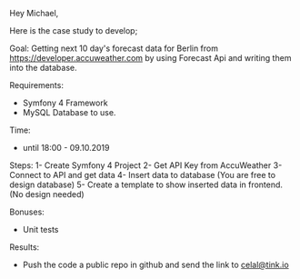 Hey Michael,

Here is the case study to develop;

Goal: Getting next 10 day's forecast data for Berlin from https://developer.accuweather.com by using Forecast Api and writing them into the database.

Requirements:
- Symfony 4 Framework
- MySQL Database
to use.

Time:
- until 18:00 - 09.10.2019

Steps:
1- Create Symfony 4 Project
2- Get API Key from AccuWeather
3- Connect to API and get data
4- Insert data to database (You are free to design database)
5- Create a template to show inserted data in frontend. (No design needed)

Bonuses:
- Unit tests

Results:
- Push the code a public repo in github and send the link to celal@tink.io